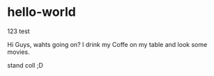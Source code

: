 # hello-world
123 test

Hi Guys,
wahts going on?
I drink my Coffe on my table and look some movies.

stand coll ;D

